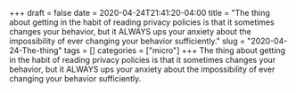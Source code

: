 +++draft = falsedate = 2020-04-24T21:41:20-04:00title = "The thing about getting in the habit of reading privacy policies is that it sometimes changes your behavior, but it ALWAYS ups your anxiety about the impossibility of ever changing your behavior sufficiently."slug = "2020-04-24-The-thing"tags = []categories = ["micro"]+++The thing about getting in the habit of reading privacy policies is that it sometimes changes your behavior, but it ALWAYS ups your anxiety about the impossibility of ever changing your behavior sufficiently.